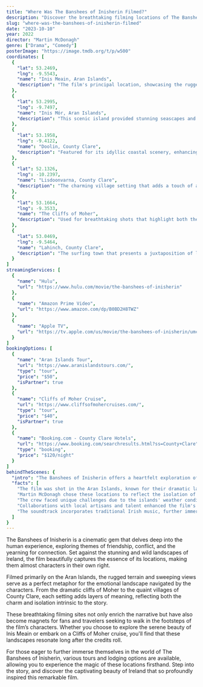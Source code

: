 ```yaml
---
title: "Where Was The Banshees of Inisherin Filmed?"
description: "Discover the breathtaking filming locations of The Banshees of Inisherin, immersing yourself in the stunning Irish landscape that serves as the backdrop for this poignant tale."
slug: "where-was-the-banshees-of-inisherin-filmed"
date: "2023-10-10"
year: 2022
director: "Martin McDonagh"
genre: ["Drama", "Comedy"]
posterImage: "https://image.tmdb.org/t/p/w500"
coordinates: [
  { 
    "lat": 53.2469, 
    "lng": -9.5543, 
    "name": "Inis Meain, Aran Islands", 
    "description": "The film's principal location, showcasing the rugged beauty and isolation of rural Ireland."
  },
  { 
    "lat": 53.2995, 
    "lng": -9.7497, 
    "name": "Inis Mór, Aran Islands", 
    "description": "This scenic island provided stunning seascapes and dramatic cliffs that frame the characters' emotional journeys."
  },
  { 
    "lat": 53.1958, 
    "lng": -9.4122, 
    "name": "Doolin, County Clare", 
    "description": "Featured for its idyllic coastal scenery, enhancing the film's enchanting atmosphere."
  },
  { 
    "lat": 52.1326, 
    "lng": -10.2397, 
    "name": "Lisdoonvarna, County Clare", 
    "description": "The charming village setting that adds a touch of authenticity to the film's narrative."
  },
  { 
    "lat": 53.1664, 
    "lng": -9.3533, 
    "name": "The Cliffs of Moher", 
    "description": "Used for breathtaking shots that highlight both the beauty and the peril of the setting."
  },
  { 
    "lat": 53.0469, 
    "lng": -9.5464, 
    "name": "Lahinch, County Clare", 
    "description": "The surfing town that presents a juxtaposition of leisure and the film's deeper themes."
  }
]
streamingServices: [
  {
    "name": "Hulu",
    "url": "https://www.hulu.com/movie/the-banshees-of-inisherin"
  },
  {
    "name": "Amazon Prime Video",
    "url": "https://www.amazon.com/dp/B0BD2H8TWZ"
  },
  {
    "name": "Apple TV",
    "url": "https://tv.apple.com/us/movie/the-banshees-of-inisherin/umc.cmc.5qa2cfr4gsf1osb2j08f6ai40"
  }
]
bookingOptions: [
  {
    "name": "Aran Islands Tour",
    "url": "https://www.aranislandstours.com/",
    "type": "tour",
    "price": "$50",
    "isPartner": true
  },
  {
    "name": "Cliffs of Moher Cruise",
    "url": "https://www.cliffsofmohercruises.com/",
    "type": "tour",
    "price": "$40",
    "isPartner": true
  },
  {
    "name": "Booking.com - County Clare Hotels",
    "url": "https://www.booking.com/searchresults.html?ss=County+Clare",
    "type": "booking",
    "price": "$120/night"
  }
]
behindTheScenes: {
  "intro": "The Banshees of Inisherin offers a heartfelt exploration of friendship and isolation set against the breathtaking backdrop of Ireland. Its filming took place in some of the most picturesque locations on the Aran Islands and County Clare, each contributing to the film's poignant atmosphere.",
  "facts": [
    "The film was shot in the Aran Islands, known for their dramatic landscapes and rich cultural heritage.",
    "Martin McDonagh chose these locations to reflect the isolation of the characters' emotional journeys.",
    "The crew faced unique challenges due to the islands' weather conditions, often adapting to sudden changes during shoots.",
    "Collaborations with local artisans and talent enhanced the film's authentic feel, integrating community into its narrative.",
    "The soundtrack incorporates traditional Irish music, further immersing viewers in the cultural setting."
  ]
}
---
```


<BansheesOfInisherinGuide />

The Banshees of Inisherin is a cinematic gem that delves deep into the human experience, exploring themes of friendship, conflict, and the yearning for connection. Set against the stunning and wild landscapes of Ireland, the film beautifully captures the essence of its locations, making them almost characters in their own right.

Filmed primarily on the Aran Islands, the rugged terrain and sweeping views serve as a perfect metaphor for the emotional landscape navigated by the characters. From the dramatic cliffs of Moher to the quaint villages of County Clare, each setting adds layers of meaning, reflecting both the charm and isolation intrinsic to the story.

These breathtaking filming sites not only enrich the narrative but have also become magnets for fans and travelers seeking to walk in the footsteps of the film’s characters. Whether you choose to explore the serene beauty of Inis Meain or embark on a Cliffs of Moher cruise, you'll find that these landscapes resonate long after the credits roll.

For those eager to further immerse themselves in the world of The Banshees of Inisherin, various tours and lodging options are available, allowing you to experience the magic of these locations firsthand. Step into the story, and discover the captivating beauty of Ireland that so profoundly inspired this remarkable film.